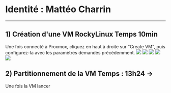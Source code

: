 
# Identité : Mattéo Charrin 

--- 

##  1) Création d'une VM RockyLinux Temps 10min


Une fois connecté à Proxmox, cliquez en haut à droite sur "Create VM", puis configurez-la avec les paramètres demandés précédemment.
![](Images/1/Arc_6RekT5Xylv.png)
![](Images/1/Arc_s3O9UWUV9a.png)
![](Images/1/Arc_E2CTxJ23oE.png)
![](Images/1/Arc_jqD8nDkWbN.png)
![](Images/1/Arc_WYLzmLm0mR.png)

## 2) Partitionnement de la VM Temps : 13h24 ->  

Une fois la VM lancer 